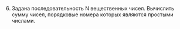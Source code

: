 6. Задана последовательность N вещественных чисел. Вычислить сумму чисел, порядковые номера которых
являются простыми числами.
